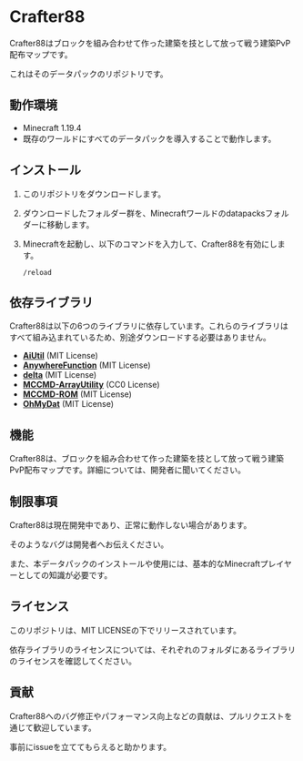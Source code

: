 # **Crafter88**

Crafter88はブロックを組み合わせて作った建築を技として放って戦う建築PvP配布マップです。

これはそのデータパックのリポジトリです。

## **動作環境**

- Minecraft 1.19.4
- 既存のワールドにすべてのデータパックを導入することで動作します。

## **インストール**

1. このリポジトリをダウンロードします。
2. ダウンロードしたフォルダー群を、Minecraftワールドのdatapacksフォルダーに移動します。
3. Minecraftを起動し、以下のコマンドを入力して、Crafter88を有効にします。
    
    ```
    /reload
    ```

## **依存ライブラリ**

Crafter88は以下の6つのライブラリに依存しています。これらのライブラリはすべて組み込まれているため、別途ダウンロードする必要はありません。

- **[AiUtil](https://github.com/Ai-Akaishi/AiUtil)** (MIT License)
- **[AnywhereFunction](https://github.com/Ai-Akaishi/AnywhereFunction)** (MIT License)
- **[delta](https://github.com/BigPapi13/delta)** (MIT License)
- **[MCCMD-ArrayUtility](https://github.com/ChenCMD/MCCMD-ArrayUtility)** (CC0 License)
- **[MCCMD-ROM](https://github.com/ChenCMD/MCCMD-ROM)** (MIT License)
- **[OhMyDat](https://github.com/Ai-Akaishi/OhMyDat)** (MIT License)

## **機能**

Crafter88は、ブロックを組み合わせて作った建築を技として放って戦う建築PvP配布マップです。詳細については、開発者に聞いてください。

## **制限事項**

Crafter88は現在開発中であり、正常に動作しない場合があります。

そのようなバグは開発者へお伝えください。

また、本データパックのインストールや使用には、基本的なMinecraftプレイヤーとしての知識が必要です。

## **ライセンス**

このリポジトリは、MIT LICENSEの下でリリースされています。

依存ライブラリのライセンスについては、それぞれのフォルダにあるライブラリのライセンスを確認してください。

## **貢献**

Crafter88へのバグ修正やパフォーマンス向上などの貢献は、プルリクエストを通じて歓迎しています。

事前にissueを立ててもらえると助かります。

